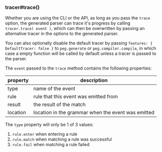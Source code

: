 ### tracer#trace()

Whether you are using the CLI or the API, as long as you pass the `trace` option, the generated parser can trace it's progress by calling `tracer.trace( event )`, which can then be overwritten by passing an alternative tracer in the options to the generated parser.

You can also optionally disable the default tracer by passing `features: { DefaultTracer: false }` to `peg.generate` or `peg.compiler.compile`, in which case a empty function will be called by default unless a tracer is passed to the parser.

The `event` passed to the `trace` method contains the following properties:

property | description
--- | ---
type | name of the event
rule | rule that this event was emitted from
result | the result of the match
location | location in the grammar when the event was emitted

The `type` property will only be 1 of 3 values:

1. `rule.enter` when entering a rule
2. `rule.match` when matching a rule was successful
3. `rule.fail` when matching a rule failed
